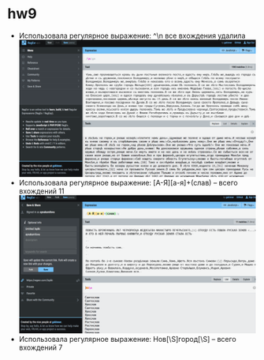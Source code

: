 # hw9

* Использовала регулярное выражение: ^\n все вхождения удалила
![](https://github.com/aynakamilova/hw9/blob/master/удаление%20пустых%20строк.png)
* Использовала регулярное выражение: [А-Я][а-я]+(слав) – всего вхождений 11 
![](https://github.com/aynakamilova/hw9/blob/master/Cлав%20поиск.png)
* Использовала регулярное выражение: Нов[\S]город[\S] – всего вхождений 7
